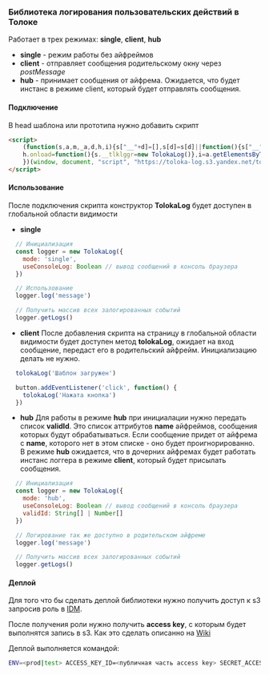 ### Библиотека логирования пользовательских действий в Толоке

Работает в трех режимах: **single**, **client**, **hub**
 * **single** - режим работы без айфреймов
 * **client** - отправляет сообщения родительскому окну через *postMessage*
 * **hub** - принимает сообщения от айфрема. Ожидается, что будет инстанс в режиме client, который будет отправлять сообщения.

#### Подключение
В head шаблона или прототипа нужно добавить скрипт

```html
<script>
    (function(s,a,m,_a,d,h,i){s["__"+d]=[],s[d]=s[d]||function(){s["__"+d].push(arguments)},h=a.createElement(m),h.src=_a+"?rnd="+1*new Date,
    h.onload=function(){s.__tlklggr=new TolokaLog()},i=a.getElementsByTagName(m)[0],i.parentNode.insertBefore(h,i);
    })(window, document, "script", "https://toloka-log.s3.yandex.net/toloka-lib-prod.js", "tolokaLog");
</script>
```

#### Использование
После подключения скрипта конструктор **TolokaLog** будет доступен в глобальной области видимости 
* **single**

```js
  // Инициализация
  const logger = new TolokaLog({
    mode: 'single',
    useConsoleLog: Boolean // вывод сообщений в консоль браузера
  })

  // Использование
  logger.log('message')

  // Получить массив всех залогированных событий
  logger.getLogs()
```

* **client**
После добавления скрипта на страницу в глобальной области видимости будет доступен метод **tolokaLog**, ожидает на вход сообщение, передаст его в родительский айфрейм. Инициализацию делать не нужно.

```js
  tolokaLog('Шаблон загружен')

  button.addEventListener('click', function() {
    tolokaLog('Нажата кнопка')
  })
```

* **hub**
Для работы в режиме **hub** при инициалации нужно передать список **validId**. Это список аттрибутов **name** айфреймов, сообщения которых будут обрабатываться. Если сообщение придет от айфрема с **name**, которого нет в этом списке - оно будет проигнорированно.
В режиме **hub** ожидается, что в дочерних айфремах будет работать инстанс логгера в режиме **client**, который будет присылать сообщения.

```js
  // Инициализация
  const logger = new TolokaLog({
    mode: 'hub',
    useConsoleLog: Boolean // вывод сообщений в консоль браузера
    validId: String[] | Number[]
  })

  // Логирование так же доступно в родительском айфреме
  logger.log('message')

  // Получить массив всех залогированных событий
  logger.getLogs()
```

#### Деплой
Для того что бы сделать деплой библиотеки нужно получить доступ к s3 запросив роль в [IDM](https://idm.yandex-team.ru/user/vladpotapov/roles#rf=1,rf-role=tgxRW0SM#s3-mds/sbs3-1474-62552/service-account-role/admin;;;,f-status=all,sort-by=-updated,rf-expanded=tgxRW0SM).

После получения роли нужно получить **access key**, с которым будет выполнятся запись в s3. Как это сделать описанно на [Wiki](https://wiki.yandex-team.ru/mds/s3-api/authorization/#sozdanieaccesskey)

Деплой выполняется командой:
```bash
ENV=<prod|test> ACCESS_KEY_ID=<публичная часть access key> SECRET_ACCESS_KEY=<приватная часть access key> npm run deploy-toloka-log
```
